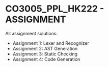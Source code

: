 # CO3005_PPL_HK222 - ASSIGNMENT
All assignment solutions:  
- Assignment 1: Lexer and Recognizer
- Assignment 2: AST Generation
- Assignment 3: Static Checking
- Assignment 4: Code Generation
